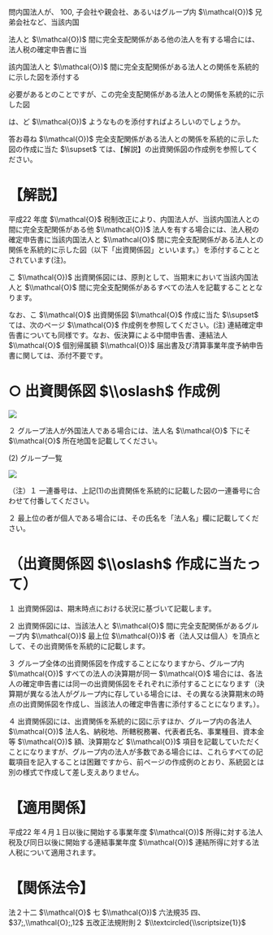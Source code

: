 問内国法人が、 $100,%$ 子会社や親会社、あるいはグループ内 $\\mathcal{O})$ 兄弟会社など、当該内国

法人と $\\mathcal{O})$ 間に完全支配関係がある他の法人を有する場合には、法人税の確定申告書に当

該内国法人と $\\mathcal{O})$ 間に完全支配関係がある法人との関係を系統的に示した図を添付する

必要があるとのことですが、この完全支配関係がある法人との関係を系統的に示した図

は、ど $\\mathcal{O})$ ようなものを添付すればよろしいのでしょうか。

答お尋ね $\\mathcal{O})$ 完全支配関係がある法人との関係を系統的に示した図の作成に当た $\\supset$ ては、【解説】の出資関係図の作成例を参照してください。

# 【解説】

平成22 年度 $\\mathcal{O}$ 税制改正により、内国法人が、当該内国法人との間に完全支配関係がある他 $\\mathcal{O})$ 法人を有する場合には、法人税の確定申告書に当該内国法人と $\\mathcal{O}$ 間に完全支配関係がある法人との関係を系統的に示した図（以下「出資関係図」といいます。）を添付することとされています(注)。

こ $\\mathcal{O})$ 出資関係図には、原則として、当期末において当該内国法人と $\\mathcal{O}$ 間に完全支配関係があるすべての法人を記載することとなります。

なお、こ $\\mathcal{O}$ 出資関係図 $\\mathcal{O}$ 作成に当た $\\supset$ ては、次のページ $\\mathcal{O}$ 作成例を参照してください。(注) 連結確定申告書についても同様です。なお、仮決算による中間申告書、連結法人 $\\mathcal{O}$ 個別帰属額 $\\mathcal{O})$ 届出書及び清算事業年度予納申告書に関しては、添付不要です。

# ○ 出資関係図 $\\oslash$ 作成例

![](https://www.nta.go.jp/tmp/20c5e5be-85d0-4b3e-8029-cf4cba8870a7/images/655e6d1fae469e8fba13dfee3789d1166a4f1a03eaa4e403e395f25023c129f3.jpg)

２ グループ法人が外国法人である場合には、法人名 $\\mathcal{O}$ 下にそ $\\mathcal{O}$ 所在地国を記載してください。

(2) グループ一覧

![](https://www.nta.go.jp/tmp/20c5e5be-85d0-4b3e-8029-cf4cba8870a7/images/9de532a30a83944f3478d07c4544ff1e83c7101991a6185bb75bac545a9331a8.jpg)

（注）１ 一連番号は、上記(1)の出資関係を系統的に記載した図の一連番号に合わせて付番してください。

２ 最上位の者が個人である場合には、その氏名を「法人名」欄に記載してください。

# （出資関係図 $\\oslash$ 作成に当たって）

１ 出資関係図は、期末時点における状況に基づいて記載します。

２ 出資関係図には、当該法人と $\\mathcal{O}$ 間に完全支配関係があるグループ内 $\\mathcal{O})$ 最上位 $\\mathcal{O})$ 者（法人又は個人）を頂点として、その出資関係を系統的に記載します。

３ グループ全体の出資関係図を作成することになりますから、グループ内 $\\mathcal{O})$ すべての法人の決算期が同一 $\\mathcal{O}$ 場合には、各法人の確定申告書には同一の出資関係図をそれぞれに添付することになります（決算期が異なる法人がグループ内に存している場合には、その異なる決算期末の時点の出資関係図を作成し、当該法人の確定申告書に添付することになります。）。

４ 出資関係図には、出資関係を系統的に図に示すほか、グループ内の各法人 $\\mathcal{O})$ 法人名、納税地、所轄税務署、代表者氏名、事業種目、資本金等 $\\mathcal{O})$ 額、決算期など $\\mathcal{O})$ 項目を記載していただくことになりますが、グループ内の法人が多数である場合には、これらすべての記載項目を記入することは困難ですから、前ページの作成例のとおり、系統図とは別の様式で作成して差し支えありません。

# 【適用関係】

平成22 年４月１日以後に開始する事業年度 $\\mathcal{O})$ 所得に対する法人税及び同日以後に開始する連結事業年度 $\\mathcal{O})$ 連結所得に対する法人税について適用されます。

# 【関係法令】

法２十二 $\\mathcal{O}$ 七 $\\mathcal{O})$ 六法規35 四、 $37;,\\mathcal{O};,12$ 五改正法規附則２ $\\textcircled{\\scriptsize{1}}$